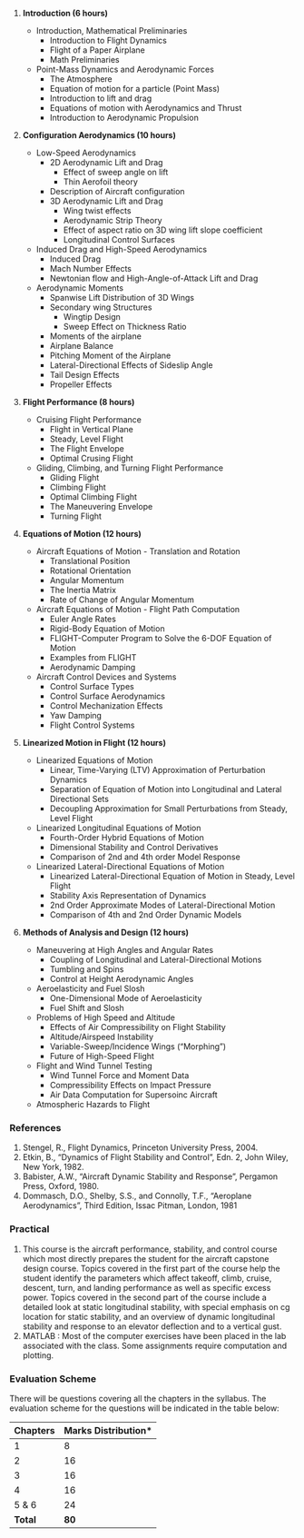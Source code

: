 
1. **Introduction (6 hours)**
   * Introduction, Mathematical Preliminaries
      * Introduction to Flight Dynamics
      * Flight of a Paper Airplane
      * Math Preliminaries
   * Point-Mass Dynamics and Aerodynamic Forces
      * The Atmosphere
      * Equation of motion for a particle (Point Mass)
      * Introduction to lift and drag
      * Equations of motion with Aerodynamics and Thrust
      * Introduction to Aerodynamic Propulsion

2. **Configuration Aerodynamics (10 hours)**
   * Low-Speed Aerodynamics
      * 2D Aerodynamic Lift and Drag
         * Effect of sweep angle on lift
         * Thin Aerofoil theory
      * Description of Aircraft configuration
      * 3D Aerodynamic Lift and Drag
         * Wing twist effects
         * Aerodynamic Strip Theory
         * Effect of aspect ratio on 3D wing lift slope coefficient
         * Longitudinal Control Surfaces
   * Induced Drag and High-Speed Aerodynamics
      * Induced Drag
      * Mach Number Effects
      * Newtonian flow and High-Angle-of-Attack Lift and Drag
   * Aerodynamic Moments
      * Spanwise Lift Distribution of 3D Wings
      * Secondary wing Structures
         * Wingtip Design
         * Sweep Effect on Thickness Ratio
      * Moments of the airplane
      * Airplane Balance
      * Pitching Moment of the Airplane
      * Lateral-Directional Effects of Sideslip Angle
      * Tail Design Effects
      * Propeller Effects

3. **Flight Performance (8 hours)**
   * Cruising Flight Performance
      * Flight in Vertical Plane
      * Steady, Level Flight
      * The Flight Envelope
      * Optimal Crusing Flight
   * Gliding, Climbing, and Turning Flight Performance
      * Gliding Flight
      * Climbing Flight
      * Optimal Climbing Flight
      * The Maneuvering Envelope
      * Turning Flight

4. **Equations of Motion (12 hours)**
   * Aircraft Equations of Motion - Translation and Rotation
      * Translational Position
      * Rotational Orientation
      * Angular Momentum
      * The Inertia Matrix
      * Rate of Change of Angular Momentum
   * Aircraft Equations of Motion - Flight Path Computation
      * Euler Angle Rates
      * Rigid-Body Equation of Motion
      * FLIGHT-Computer Program to Solve the 6-DOF Equation of Motion
      * Examples from FLIGHT
      * Aerodynamic Damping
   * Aircraft Control Devices and Systems
      * Control Surface Types
      * Control Surface Aerodynamics
      * Control Mechanization Effects
      * Yaw Damping
      * Flight Control Systems

5. **Linearized Motion in Flight (12 hours)**
   * Linearized Equations of Motion
      * Linear, Time-Varying (LTV) Approximation of Perturbation Dynamics
      * Separation of Equation of Motion into Longitudinal and Lateral Directional Sets
      * Decoupling Approximation for Small Perturbations from Steady, Level Flight
   * Linearized Longitudinal Equations of Motion
      * Fourth-Order Hybrid Equations of Motion
      * Dimensional Stability and Control Derivatives
      * Comparison of 2nd and 4th order Model Response
   * Linearized Lateral-Directional Equations of Motion
      * Linearized Lateral-Directional Equation of Motion in Steady, Level Flight
      * Stability Axis Representation of Dynamics
      * 2nd Order Approximate Modes of Lateral-Directional Motion
      * Comparison of 4th and 2nd Order Dynamic Models

6. **Methods of Analysis and Design (12 hours)**
   * Maneuvering at High Angles and Angular Rates
      * Coupling of Longitudinal and Lateral-Directional Motions
      * Tumbling and Spins
      * Control at Height Aerodynamic Angles
   * Aeroelasticity and Fuel Slosh
      * One-Dimensional Mode of Aeroelasticity
      * Fuel Shift and Slosh
   * Problems of High Speed and Altitude
      * Effects of Air Compressibility on Flight Stability
      * Altitude/Airspeed Instability
      * Variable-Sweep/Incidence Wings (“Morphing”)
      * Future of High-Speed Flight
   * Flight and Wind Tunnel Testing
      * Wind Tunnel Force and Moment Data
      * Compressibility Effects on Impact Pressure
      * Air Data Computation for Supersoinc Aircraft
   * Atmospheric Hazards to Flight

### References

1. Stengel, R., Flight Dynamics, Princeton University Press, 2004.
2. Etkin, B., “Dynamics of Flight Stability and Control”, Edn. 2, John Wiley, New York, 1982.
3. Babister, A.W., “Aircraft Dynamic Stability and Response”, Pergamon Press, Oxford, 1980.
4. Dommasch, D.O., Shelby, S.S., and Connolly, T.F., “Aeroplane Aerodynamics”, Third Edition, Issac Pitman, London, 1981

### Practical

1. This course is the aircraft performance, stability, and control course which most directly prepares the student for the aircraft capstone design course. Topics covered in the first part of the course help the student identify the parameters which affect takeoff, climb, cruise, descent, turn, and landing performance as well as specific excess power. Topics covered in the second part of the course include a detailed look at static longitudinal stability, with special emphasis on cg location for static stability, and an overview of dynamic longitudinal stability and response to an elevator deflection and to a vertical gust.
2. MATLAB : Most of the computer exercises have been placed in the lab associated with the class. Some assignments require computation and plotting.

### Evaluation Scheme

There will be questions covering all the chapters in the syllabus. The evaluation scheme for the questions will be indicated in the table below:

| Chapters  | Marks Distribution* |
| --------- | ------------------- |
| 1         | 8                   |
| 2         | 16                  |
| 3         | 16                  |
| 4         | 16                  |
| 5 & 6     | 24                  |
| **Total** | **80**              |

